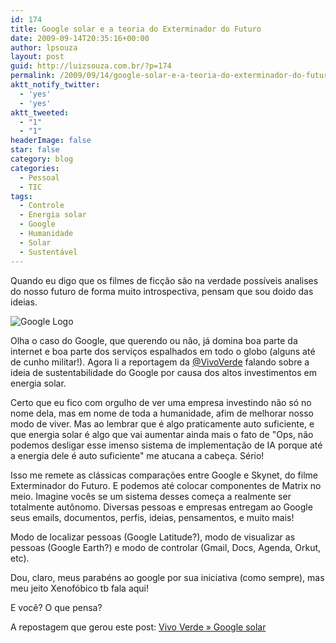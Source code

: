 ```yaml
---
id: 174
title: Google solar e a teoria do Exterminador do Futuro
date: 2009-09-14T20:35:16+00:00
author: lpsouza
layout: post
guid: http://luizsouza.com.br/?p=174
permalink: /2009/09/14/google-solar-e-a-teoria-do-exterminador-do-futuro/
aktt_notify_twitter:
  - 'yes'
  - 'yes'
aktt_tweeted:
  - "1"
  - "1"
headerImage: false
star: false
category: blog
categories:
  - Pessoal
  - TIC
tags:
  - Controle
  - Energia solar
  - Google
  - Humanidade
  - Solar
  - Sustentável
---
```

Quando eu digo que os filmes de ficção são na verdade possíveis analises do nosso futuro de forma muito introspectiva, pensam que sou doido das ideias.

![Google Logo](https://luizsouza.com.br/wp-content/upload/2009/09/googlelogo1.jpg)

Olha o caso do Google, que querendo ou não, já domina boa parte da internet e boa parte dos serviços espalhados em todo o globo (alguns até de cunho militar!). Agora li a reportagem da [@VivoVerde](http://twitter.com/vivoverde) falando sobre a ideia de sustentabilidade do Google por causa dos altos investimentos em energia solar.

Certo que eu fico com orgulho de ver uma empresa investindo não só no nome dela, mas em nome de toda a humanidade, afim de melhorar nosso modo de viver. Mas ao lembrar que é algo praticamente auto suficiente, e que energia solar é algo que vai aumentar ainda mais o fato de "Ops, não podemos desligar esse imenso sistema de implementação de IA porque até a energia dele é auto suficiente" me atucana a cabeça. Sério!

Isso me remete as clássicas comparações entre Google e Skynet, do filme Exterminador do Futuro. E podemos até colocar componentes de Matrix no meio. Imagine vocês se um sistema desses começa a realmente ser totalmente autônomo. Diversas pessoas e empresas entregam ao Google seus emails, documentos, perfis, ideias, pensamentos, e muito mais!

Modo de localizar pessoas (Google Latitude?), modo de visualizar as pessoas (Google Earth?) e modo de controlar (Gmail, Docs, Agenda, Orkut, etc).

Dou, claro, meus parabéns ao google por sua iniciativa (como sempre), mas meu jeito Xenofóbico tb fala aqui!

E você? O que pensa?

A repostagem que gerou este post: [Vivo Verde » Google solar](http://vivoverde.com.br/?p=1076)

